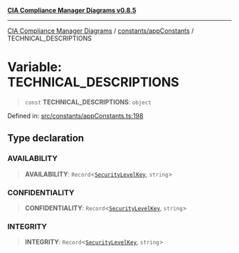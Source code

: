 [**CIA Compliance Manager Diagrams v0.8.5**](../../../README.md)

***

[CIA Compliance Manager Diagrams](../../../modules.md) / [constants/appConstants](../README.md) / TECHNICAL\_DESCRIPTIONS

# Variable: TECHNICAL\_DESCRIPTIONS

> `const` **TECHNICAL\_DESCRIPTIONS**: `object`

Defined in: [src/constants/appConstants.ts:198](https://github.com/Hack23/cia-compliance-manager/blob/b799ef22d9067d09cc69eaeddf109ac9dcdce934/src/constants/appConstants.ts#L198)

## Type declaration

### AVAILABILITY

> **AVAILABILITY**: `Record`\<[`SecurityLevelKey`](../type-aliases/SecurityLevelKey.md), `string`\>

### CONFIDENTIALITY

> **CONFIDENTIALITY**: `Record`\<[`SecurityLevelKey`](../type-aliases/SecurityLevelKey.md), `string`\>

### INTEGRITY

> **INTEGRITY**: `Record`\<[`SecurityLevelKey`](../type-aliases/SecurityLevelKey.md), `string`\>
